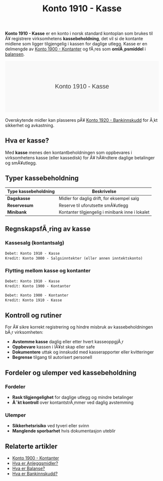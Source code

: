 ﻿---
title: "Konto 1910 - Kasse"
meta_title: "1910-kasse"
meta_description: '**Konto 1910 - Kasse** er en konto i norsk standard kontoplan som brukes til Ã¥ registrere virksomhetens **kassebeholdning**, det vil si de kontante midlene som...'
slug: 1910-kasse
type: blog
layout: pages/single
---

**Konto 1910 - Kasse** er en konto i norsk standard kontoplan som brukes til Ã¥ registrere virksomhetens **kassebeholdning**, det vil si de kontante midlene som ligger tilgjengelig i kassen for daglige utlegg. Kasse er en delmengde av [Konto 1900 - Kontanter](/blogs/kontoplan/1900-kontanter "Konto 1900 - Kontanter") og fÃ¸res som **omlÃ¸psmiddel** i [balansen](/blogs/regnskap/hva-er-balanse "Hva er Balanse?").

![Illustrasjon av konto 1910 kasse](1910-kasse-image.svg)

Overskytende midler kan plasseres pÃ¥ [Konto 1920 - Bankinnskudd](/blogs/kontoplan/1920-bankinnskudd "Konto 1920 - Bankinnskudd") for Ã¸kt sikkerhet og avkastning.

## Hva er kasse?

Med **kasse** menes den kontantbeholdningen som oppbevares i virksomhetens kasse (eller kassedisk) for Ã¥ hÃ¥ndtere daglige betalinger og smÃ¥utlegg.

## Typer kassebeholdning

| Type kassebeholdning | Beskrivelse                                  |
|----------------------|----------------------------------------------|
| **Dagskasse**        | Midler for daglig drift, for eksempel salg   |
| **Reservesum**       | Reserve til uforutsette smÃ¥utlegg            |
| **Minibank**         | Kontanter tilgjengelig i minibank inne i lokalet |

## RegnskapsfÃ¸ring av kasse

### Kassesalg (kontantsalg)

```
Debet: Konto 1910 - Kasse
Kredit: Konto 3000 - Salgsinntekter (eller annen inntektskonto)
```

### Flytting mellom kasse og kontanter

```
Debet: Konto 1910 - Kasse
Kredit: Konto 1900 - Kontanter
```

```
Debet: Konto 1900 - Kontanter
Kredit: Konto 1910 - Kasse
```

## Kontroll og rutiner

For Ã¥ sikre korrekt registrering og hindre misbruk av kassebeholdningen bÃ¸r virksomheten:

* **Avstemme kasse** daglig eller etter hvert kasseoppgjÃ¸r
* **Oppbevare** kassen i lÃ¥st skap eller safe
* **Dokumentere** uttak og innskudd med kasserapporter eller kvitteringer
* **Begrense** tilgang til autorisert personell

## Fordeler og ulemper ved kassebeholdning

### Fordeler

* **Rask tilgjengelighet** for daglige utlegg og mindre betalinger
* **Ã˜kt kontroll** over kontantstrÃ¸mmer ved daglig avstemming

### Ulemper

* **Sikkerhetsrisiko** ved tyveri eller svinn
* **Manglende sporbarhet** hvis dokumentasjon uteblir

## Relaterte artikler

* [Konto 1900 - Kontanter](/blogs/kontoplan/1900-kontanter "Konto 1900 - Kontanter")
* [Hva er Anleggsmidler?](/blogs/regnskap/hva-er-anleggsmidler "Hva er Anleggsmidler?")
* [Hva er Balanse?](/blogs/regnskap/hva-er-balanse "Hva er Balanse?")
* [Hva er Bankinnskudd?](/blogs/regnskap/hva-er-bankinnskudd "Bankinnskudd i Regnskap - Typer, RegnskapsfÃ¸ring og RentehÃ¥ndtering")

